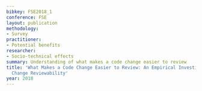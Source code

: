 ```yaml
---
bibkey: FSE2018_1
conference: FSE
layout: publication
methodology:
- Survey
practitioner:
- Potential benefits
researcher:
- Socio-technical effects
summary: Understanding of what makes a code change easier to review
title: 'What Makes a Code Change Easier to Review: An Empirical Investigation on Code
  Change Reviewability'
year: 2018
---
```

